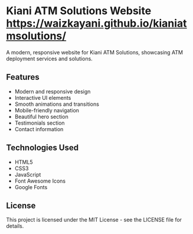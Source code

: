 # Kiani ATM Solutions Website  https://waizkayani.github.io/kianiatmsolutions/

A modern, responsive website for Kiani ATM Solutions, showcasing ATM deployment services and solutions.

## Features

- Modern and responsive design
- Interactive UI elements
- Smooth animations and transitions
- Mobile-friendly navigation
- Beautiful hero section
- Testimonials section
- Contact information

## Technologies Used

- HTML5
- CSS3
- JavaScript
- Font Awesome Icons
- Google Fonts


## License

This project is licensed under the MIT License - see the LICENSE file for details.
